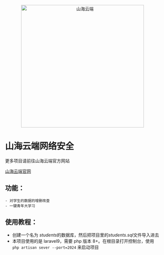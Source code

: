 <!--
 * @Author: 魔法师 2782226338@qq.com
 * @Date: 2024-03-17 14:42:30
 * @LastEditors: 魔法师 2782226338@qq.com
 * @LastEditTime: 2024-03-18 22:53:16
 * @FilePath: \undefinedd:\Lavarel9\student-learning\README.md
 * @Description:
 *
 * Copyright (c) 2024 by 山海云端/魔法师, All Rights Reserved.
-->

<p align="center"><a href="https://laravel.com" target="_blank"><img src="https://img.shteam.cn/z/2024/01/21/65ad2c2a03bb4.png" width="400" alt="山海云端"></a></p>


# 山海云端网络安全

更多项目请前往山海云端官方网站

[山海云端官网](https://www.shserve.cn/)

## 功能：

    - 对学生的数据的增删改查
    - 一键青年大学习

## 使用教程：
-   创建一个名为 *students*的数据库，然后把项目里的*students.sql*文件导入进去
-   本项目使用的是 laravel9，需要 php 版本 8+。在根目录打开控制台，使用 `php artisan sever --port=2024` 来启动项目
